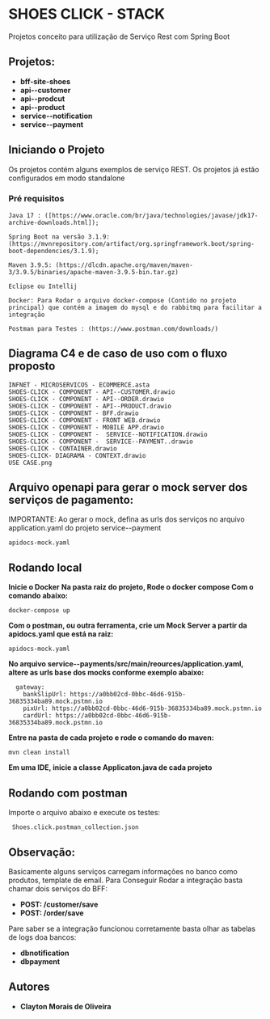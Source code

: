 # SHOES CLICK - STACK

Projetos conceito para utilização de Serviço Rest com Spring Boot

## Projetos:

* **bff-site-shoes**
* **api--customer**
* **api--prodcut**
* **api--product**
* **service--notification**
* **service--payment**

## Iniciando o Projeto

Os projetos contém alguns exemplos de serviço REST. Os projetos já estão configurados em modo standalone

### Pré requisitos

```
Java 17 : ([https://www.oracle.com/br/java/technologies/javase/jdk17-archive-downloads.html]);

Spring Boot na versão 3.1.9:  (https://mvnrepository.com/artifact/org.springframework.boot/spring-boot-dependencies/3.1.9);

Maven 3.9.5: (https://dlcdn.apache.org/maven/maven-3/3.9.5/binaries/apache-maven-3.9.5-bin.tar.gz)

Eclipse ou Intellij

Docker: Para Rodar o arquivo docker-compose (Contido no projeto principal) que contém a imagem do mysql e do rabbitmq para facilitar a integração

Postman para Testes : (https://www.postman.com/downloads/)
```

## Diagrama C4 e de caso de uso com o fluxo proposto
```
INFNET - MICROSERVICOS - ECOMMERCE.asta
SHOES-CLICK - COMPONENT - API--CUSTOMER.drawio
SHOES-CLICK - COMPONENT - API--ORDER.drawio
SHOES-CLICK - COMPONENT - API--PRODUCT.drawio
SHOES-CLICK - COMPONENT - BFF.drawio
SHOES-CLICK - COMPONENT - FRONT WEB.drawio
SHOES-CLICK - COMPONENT - MOBILE APP.drawio
SHOES-CLICK - COMPONENT -  SERVICE--NOTIFICATION.drawio
SHOES-CLICK - COMPONENT -  SERVICE--PAYMENT..drawio
SHOES-CLICK - CONTAINER.drawio
SHOES-CLICK- DIAGRAMA - CONTEXT.drawio
USE CASE.png
```


## Arquivo openapi para gerar o mock server dos serviços de pagamento:
   IMPORTANTE: Ao gerar o mock, defina as urls dos serviços no 
   arquivo application.yaml do projeto service--payment

```
apidocs-mock.yaml
```

## Rodando local

**Inicie o Docker**
**Na pasta raiz do projeto, Rode o docker compose Com o comando abaixo:**

```
docker-compose up
```

**Com o postman, ou outra ferramenta, crie um Mock Server a partir da apidocs.yaml que está na raiz:**

```
apidocs-mock.yaml
```



**No arquivo service--payments/src/main/reources/application.yaml, altere as urls base dos mocks conforme exemplo abaixo:**

```
  gateway:
    bankSlipUrl: https://a0bb02cd-0bbc-46d6-915b-36835334ba89.mock.pstmn.io
    pixUrl: https://a0bb02cd-0bbc-46d6-915b-36835334ba89.mock.pstmn.io
    cardUrl: https://a0bb02cd-0bbc-46d6-915b-36835334ba89.mock.pstmn.io
```

**Entre na pasta de cada projeto e rode o comando do maven:**

```
mvn clean install
```

**Em uma IDE, inicie a classe Applicaton.java de cada projeto**


## Rodando com postman

Importe o arquivo abaixo e execute os testes:

```
 Shoes.click.postman_collection.json
```

## Observação: 

Basicamente alguns serviços carregam informações no banco como produtos, template de email.
Para Conseguir Rodar a integração basta chamar dois serviços do BFF:

* **POST: /customer/save**
* **POST: /order/save**

Pare saber se a integração funcionou corretamente basta olhar as tabelas de logs doa bancos:

* **dbnotification**
* **dbpayment**  


## Autores

* **Clayton Morais de Oliveira**
